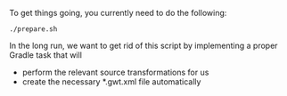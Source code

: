 To get things going, you currently need to do the following:

    ./prepare.sh

In the long run, we want to get rid of this script by implementing a proper
Gradle task that will
* perform the relevant source transformations for us
* create the necessary *.gwt.xml file automatically
